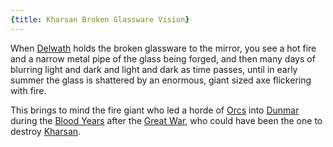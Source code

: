 ```yaml
---
{title: Kharsan Broken Glassware Vision}
---
```

When [Delwath](<../../../people/pcs/dunmar-fellowship/delwath.md>) holds the broken glassware to the mirror, you see a hot fire and a narrow metal pipe of the glass being forged, and then many days of blurring light and dark and light and dark as time passes, until in early summer the glass is shattered by an enormous, giant sized axe flickering with fire. 

This brings to mind the fire giant who led a horde of [Orcs](<../../../species/children-of-the-embodied-gods/orcs/orcs.md>) into [Dunmar](<../../../gazetteer/greater-dunmar/realms/dunmar/dunmar.md>) during the [Blood Years](<../../../events/1500s/blood-years.md>) after the [Great War](<../../../events/1500s/great-war.md>), who could have been the one to destroy [Kharsan](<../../../gazetteer/greater-dunmar/dunmari-basin/kharsan.md>). 